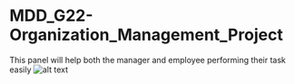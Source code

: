 # MDD_G22-Organization_Management_Project
This panel will help both the manager and employee performing their task easily
![alt text](https://wisopt.com/img/wisopt(b).png)

